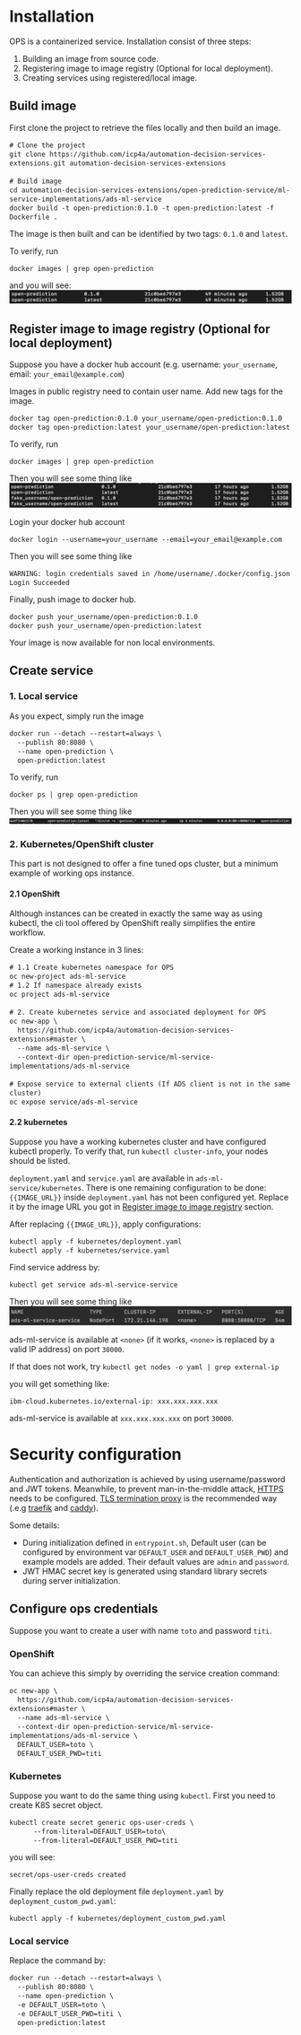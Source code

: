 # Installation

OPS is a containerized service. Installation consist of three steps: 
1. Building an image from source code.
2. Registering image to image registry (Optional for local deployment).
3. Creating services using registered/local image.

## Build image

First clone the project to retrieve the files locally and then build an image.
```shell script
# Clone the project
git clone https://github.com/icp4a/automation-decision-services-extensions.git automation-decision-services-extensions

# Build image
cd automation-decision-services-extensions/open-prediction-service/ml-service-implementations/ads-ml-service
docker build -t open-prediction:0.1.0 -t open-prediction:latest -f Dockerfile .
```
The image is then built and can be identified by two tags: `0.1.0` and `latest`.

To verify, run
```shell script
docker images | grep open-prediction
```

and you will see:
![OpenApi](build_image.png)

## Register image to image registry (Optional for local deployment)

Suppose you have a docker hub account 
(e.g. username: `your_username`, email: `your_email@example.com`)

Images in public registry need to contain user name. Add new tags for the image.
```shell script
docker tag open-prediction:0.1.0 your_username/open-prediction:0.1.0
docker tag open-prediction:latest your_username/open-prediction:latest
```

To verify, run
```shell script
docker images | grep open-prediction
```

Then you will see some thing like
![OpenApi](add_new_tag.png)

Login your docker hub account
```shell script
docker login --username=your_username --email=your_email@example.com
```

Then you will see some thing like
```shell script
WARNING: login credentials saved in /home/username/.docker/config.json
Login Succeeded
```

Finally, push image to docker hub.
```shell script
docker push your_username/open-prediction:0.1.0
docker push your_username/open-prediction:latest
```

Your image is now available for non local environments.

## Create service

### 1. Local service

As you expect, simply run the image

```shell script
docker run --detach --restart=always \
  --publish 80:8080 \
  --name open-prediction \
  open-prediction:latest
```

To verify, run
```shell script
docker ps | grep open-prediction
```

Then you will see some thing like
![OpenApi](ops_docker.png)

### 2. Kubernetes/OpenShift cluster

This part is not designed to offer a fine tuned ops cluster, but
a minimum example of working ops instance.

#### 2.1 OpenShift

Although instances can be created in exactly the same way as using kubectl, 
the cli tool offered by OpenShift really simplifies the entire workflow.

Create a working instance in 3 lines:
```shell script
# 1.1 Create kubernetes namespace for OPS
oc new-project ads-ml-service
# 1.2 If namespace already exists
oc project ads-ml-service

# 2. Create kubernetes service and associated deployment for OPS
oc new-app \
  https://github.com/icp4a/automation-decision-services-extensions#master \
  --name ads-ml-service \
  --context-dir open-prediction-service/ml-service-implementations/ads-ml-service
  
# Expose service to external clients (If ADS client is not in the same cluster)
oc expose service/ads-ml-service
```

#### 2.2 kubernetes

Suppose you have a working kubernetes cluster and have configured kubectl
properly. To verify that, run `kubectl cluster-info`, your nodes should be listed.

`deployment.yaml` and `service.yaml` are available in `ads-ml-service/kubernetes`.
There is one remaining configuration to be done: `{{IMAGE_URL}}` inside `deployment.yaml` has not been configured yet.
Replace it by the image URL you got in [Register image to image registry](#register-image-to-image-registry-optional-for-local-deployment) section.

After replacing `{{IMAGE_URL}}`, apply configurations:

```shell script
kubectl apply -f kubernetes/deployment.yaml
kubectl apply -f kubernetes/service.yaml
```

Find service address by:

```shell script
kubectl get service ads-ml-service-service
```

Then you will see some thing like
![OpenApi](get_service.png)

ads-ml-service is available at `<none>` (if it works, `<none>` is replaced by a valid IP address) on port `30000`.

If that does not work, try `kubectl get nodes -o yaml | grep external-ip`

you will get something like:

```shell script
ibm-cloud.kubernetes.io/external-ip: xxx.xxx.xxx.xxx
```

ads-ml-service is available at `xxx.xxx.xxx.xxx` on port `30000`.


# Security configuration

Authentication and authorization is achieved by using username/password and 
JWT tokens. Meanwhile, to prevent man-in-the-middle attack,
[HTTPS](https://en.wikipedia.org/wiki/HTTPS) needs to be configured. 
[TLS termination proxy](https://en.wikipedia.org/wiki/TLS_termination_proxy) 
is the recommended way
(.e.g [traefik](https://docs.traefik.io/) and [caddy](https://caddyserver.com/)).

Some details:
*   During initialization defined in `entrypoint.sh`, Default user (can be configured by environment 
    var `DEFAULT_USER` and `DEFAULT_USER_PWD`) and example models are added. Their default 
    values are `admin` and `password`. 
*   JWT HMAC secret key is generated using standard library secrets during server initialization.

## Configure ops credentials

Suppose you want to create a user with name `toto` and password `titi`.

### OpenShift

You can achieve this simply by overriding the service creation command:

```shell script
oc new-app \
  https://github.com/icp4a/automation-decision-services-extensions#master \
  --name ads-ml-service \
  --context-dir open-prediction-service/ml-service-implementations/ads-ml-service \
  DEFAULT_USER=toto \
  DEFAULT_USER_PWD=titi
```

### Kubernetes

Suppose you want to do the same thing using `kubectl`. First you need to create
K8S secret object.

```shell script
kubectl create secret generic ops-user-creds \
      --from-literal=DEFAULT_USER=toto\
      --from-literal=DEFAULT_USER_PWD=titi
```

you will see:
```
secret/ops-user-creds created
```

Finally replace the old deployment file `deployment.yaml` by `deployment_custom_pwd.yaml`:
```
kubectl apply -f kubernetes/deployment_custom_pwd.yaml
```

### Local service 

Replace the command by:

```shell script
docker run --detach --restart=always \
  --publish 80:8080 \
  --name open-prediction \
  -e DEFAULT_USER=toto \
  -e DEFAULT_USER_PWD=titi \
  open-prediction:latest
```
